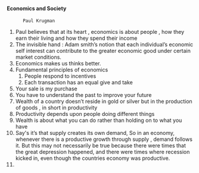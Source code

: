 #### Economics and Society
          Paul Krugman

1. Paul believes that at its heart , economics is about people , how they earn their living and how they spend their income
2. The invisible hand : Adam smith’s notion that each individual’s economic self interest can contribute to the greater economic good under certain market conditions.
3. Economics makes us thinks better. 
4. Fundamental principles of economics 
   1. People respond to incentives 
   2. Each transaction has an equal give and take
5. Your sale is my purchase
6. You have to understand the past to improve your future
7. Wealth of a country doesn’t reside in gold or silver but in the production of goods , in short in productivity 
8. Productivity depends upon people doing different things
9. Wealth is about what you can do rather than holding on to what you have 
10. Say's it’s that supply creates its own demand, So in an economy, whenever there is a productive growth through supply , demand follows it. But this may not necessarily be true because there were times that the great depression happened, and there were times where recession kicked in, even though the countries economy was productive.
11. 